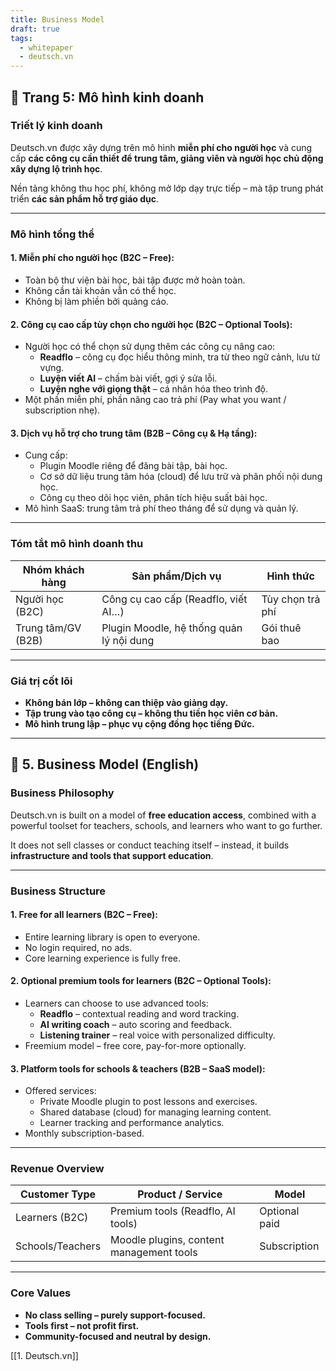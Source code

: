 ```yaml
---
title: Business Model
draft: true
tags:
  - whitepaper
  - deutsch.vn
---
```


## 📄 Trang 5: Mô hình kinh doanh

### Triết lý kinh doanh

Deutsch.vn được xây dựng trên mô hình **miễn phí cho người học** và cung cấp **các công cụ cần thiết để trung tâm, giảng viên và người học chủ động xây dựng lộ trình học**.

Nền tảng không thu học phí, không mở lớp dạy trực tiếp – mà tập trung phát triển **các sản phẩm hỗ trợ giáo dục**.

---

### Mô hình tổng thể

#### 1. **Miễn phí cho người học (B2C – Free):**
- Toàn bộ thư viện bài học, bài tập được mở hoàn toàn.
- Không cần tài khoản vẫn có thể học.
- Không bị làm phiền bởi quảng cáo.

#### 2. **Công cụ cao cấp tùy chọn cho người học (B2C – Optional Tools):**
- Người học có thể chọn sử dụng thêm các công cụ nâng cao:
  - **Readflo** – công cụ đọc hiểu thông minh, tra từ theo ngữ cảnh, lưu từ vựng.
  - **Luyện viết AI** – chấm bài viết, gợi ý sửa lỗi.
  - **Luyện nghe với giọng thật** – cá nhân hóa theo trình độ.
- Một phần miễn phí, phần nâng cao trả phí (Pay what you want / subscription nhẹ).

#### 3. **Dịch vụ hỗ trợ cho trung tâm (B2B – Công cụ & Hạ tầng):**
- Cung cấp:
  - Plugin Moodle riêng để đăng bài tập, bài học.
  - Cơ sở dữ liệu trung tâm hóa (cloud) để lưu trữ và phân phối nội dung học.
  - Công cụ theo dõi học viên, phân tích hiệu suất bài học.
- Mô hình SaaS: trung tâm trả phí theo tháng để sử dụng và quản lý.

---

### Tóm tắt mô hình doanh thu

| Nhóm khách hàng     | Sản phẩm/Dịch vụ                        | Hình thức     |
|---------------------|------------------------------------------|---------------|
| Người học (B2C)     | Công cụ cao cấp (Readflo, viết AI…)     | Tùy chọn trả phí |
| Trung tâm/GV (B2B)  | Plugin Moodle, hệ thống quản lý nội dung | Gói thuê bao |

---

### Giá trị cốt lõi

- **Không bán lớp – không can thiệp vào giảng dạy.**
- **Tập trung vào tạo công cụ – không thu tiền học viên cơ bản.**
- **Mô hình trung lập – phục vụ cộng đồng học tiếng Đức.**

---

## 📄 5. Business Model (English)

### Business Philosophy

Deutsch.vn is built on a model of **free education access**, combined with a powerful toolset for teachers, schools, and learners who want to go further.

It does not sell classes or conduct teaching itself – instead, it builds **infrastructure and tools that support education**.

---

### Business Structure

#### 1. **Free for all learners (B2C – Free):**
- Entire learning library is open to everyone.
- No login required, no ads.
- Core learning experience is fully free.

#### 2. **Optional premium tools for learners (B2C – Optional Tools):**
- Learners can choose to use advanced tools:
  - **Readflo** – contextual reading and word tracking.
  - **AI writing coach** – auto scoring and feedback.
  - **Listening trainer** – real voice with personalized difficulty.
- Freemium model – free core, pay-for-more optionally.

#### 3. **Platform tools for schools & teachers (B2B – SaaS model):**
- Offered services:
  - Private Moodle plugin to post lessons and exercises.
  - Shared database (cloud) for managing learning content.
  - Learner tracking and performance analytics.
- Monthly subscription-based.

---

### Revenue Overview

| Customer Type      | Product / Service                        | Model         |
|--------------------|-------------------------------------------|---------------|
| Learners (B2C)     | Premium tools (Readflo, AI tools)         | Optional paid |
| Schools/Teachers   | Moodle plugins, content management tools  | Subscription  |

---

### Core Values

- **No class selling – purely support-focused.**  
- **Tools first – not profit first.**  
- **Community-focused and neutral by design.**

[[1. Deutsch.vn]]